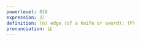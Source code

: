 ```yaml
---
powerlevel: 818
expression: 刃
definition: (n) edge (of a knife or sword); (P)
pronunciation: は
---
```

